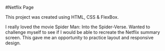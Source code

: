 #Netflix Page

This project was created using HTML, CSS & FlexBox.

I really loved the movie Spider Man: Into the Spider-Verse.
Wanted to challenge myself to see if I would be able to recreate
the Netflix summary screen. This gave me an opportunity to
practice layout and responsive design.
